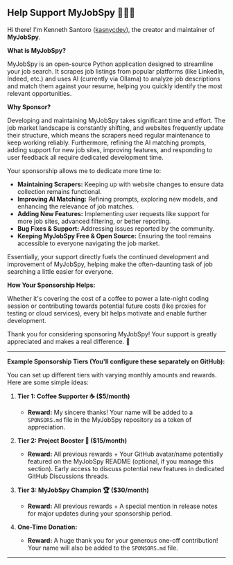 ## Help Support MyJobSpy 🕵️‍♂️💼

Hi there! I'm Kenneth Santoro ([kasnycdev](https://github.com/kasnycdev)), the creator and maintainer of **MyJobSpy**.

**What is MyJobSpy?**

MyJobSpy is an open-source Python application designed to streamline your job search. It scrapes job listings from popular platforms (like LinkedIn, Indeed, etc.) and uses AI (currently via Ollama) to analyze job descriptions and match them against your resume, helping you quickly identify the most relevant opportunities.

**Why Sponsor?**

Developing and maintaining MyJobSpy takes significant time and effort. The job market landscape is constantly shifting, and websites frequently update their structure, which means the scrapers need regular maintenance to keep working reliably. Furthermore, refining the AI matching prompts, adding support for new job sites, improving features, and responding to user feedback all require dedicated development time.

Your sponsorship allows me to dedicate more time to:

*   **Maintaining Scrapers:** Keeping up with website changes to ensure data collection remains functional.
*   **Improving AI Matching:** Refining prompts, exploring new models, and enhancing the relevance of job matches.
*   **Adding New Features:** Implementing user requests like support for more job sites, advanced filtering, or better reporting.
*   **Bug Fixes & Support:** Addressing issues reported by the community.
*   **Keeping MyJobSpy Free & Open Source:** Ensuring the tool remains accessible to everyone navigating the job market.

Essentially, your support directly fuels the continued development and improvement of MyJobSpy, helping make the often-daunting task of job searching a little easier for everyone.

**How Your Sponsorship Helps:**

Whether it's covering the cost of a coffee to power a late-night coding session or contributing towards potential future costs (like proxies for testing or cloud services), every bit helps motivate and enable further development.

Thank you for considering sponsoring MyJobSpy! Your support is greatly appreciated and makes a real difference. 🙏

---

**Example Sponsorship Tiers (You'll configure these separately on GitHub):**

You can set up different tiers with varying monthly amounts and rewards. Here are some simple ideas:

1.  **Tier 1: Coffee Supporter ☕ ($5/month)**
    *   **Reward:** My sincere thanks! Your name will be added to a `SPONSORS.md` file in the MyJobSpy repository as a token of appreciation.

2.  **Tier 2: Project Booster 🚀 ($15/month)**
    *   **Reward:** All previous rewards + Your GitHub avatar/name potentially featured on the MyJobSpy README (optional, if you manage this section). Early access to discuss potential new features in dedicated GitHub Discussions threads.

3.  **Tier 3: MyJobSpy Champion 🏆 ($30/month)**
    *   **Reward:** All previous rewards + A special mention in release notes for major updates during your sponsorship period.

4.  **One-Time Donation:**
    *   **Reward:** A huge thank you for your generous one-off contribution! Your name will also be added to the `SPONSORS.md` file.

---